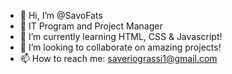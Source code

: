 - 👋 Hi, I’m @SavoFats
- 👀 IT Program and Project Manager
- 🌱 I’m currently learning HTML, CSS & Javascript!
- 💞️ I’m looking to collaborate on amazing projects!
- 📫 How to reach me: saveriograssi1@gmail.com

<!---
SavoFats/SavoFats is a ✨ special ✨ repository because its `README.md` (this file) appears on your GitHub profile.
You can click the Preview link to take a look at your changes.
--->

